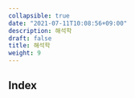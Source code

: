 ```yaml
---
collapsible: true
date: "2021-07-11T10:08:56+09:00"
description: 해석학
draft: false
title: 해석학
weight: 9
---
```


## Index